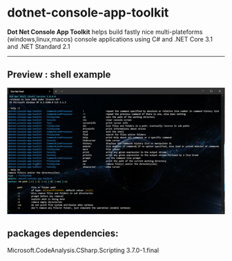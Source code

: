 # dotnet-console-app-toolkit
<b>Dot Net Console App Toolkit</b> helps build fastly nice multi-plateforms (windows,linux,macos) console applications using C# and .NET Core 3.1 and .NET Standard 2.1
<hr/>

## Preview : shell example

<img src="Doc/2020-06-13 02_34_57-Window-github.png"/>

## packages dependencies:

Microsoft.CodeAnalysis.CSharp.Scripting 3.7.0-1.final
